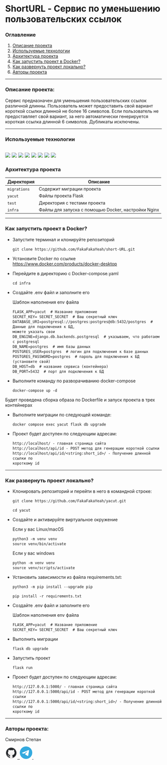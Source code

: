 # **ShortURL - Сервис по уменьшению пользовательских ссылок**

### Оглавление
<ol>
 <li><a href="#description">Описание проекта</a></li>
 <li><a href="#stack">Используемые технологии</a></li>
 <li><a href="#architecture">Архитектура проекта</a></li>
 <li><a href="#docker">Как запустить проект в Docker?</a></li>
 <li><a href="#start_project">Как развернуть проект локально?</a></li>
 <li><a href="#author">Авторы проекта</a></li>
</ol>

---
### Описание проекта:<a name="description"></a>
Сервис предназначен для уменьшения пользовательских ссылок различной длинны.
Пользователь может предоставить свой вариант короткой ссылки длинной не более 16 символов. Если пользователь не предоставляет свой вариант, за него автоматически генерируется короткая ссылка длинной 6 символов. Дубликаты исключены.

___
### **Используемые технологии**<a name="stack"></a>
![](https://img.shields.io/badge/Python-grey?style=for-the-badge&logo=python&logoColor=yellow)
![](https://img.shields.io/badge/Flask-3CB371?style=for-the-badge&logo=flask&logoColor=white)
![](https://img.shields.io/badge/SQL_Alchemy-red?style=for-the-badge)
![](https://img.shields.io/badge/Git_Hub-grey?style=for-the-badge&logo=github&logoColor=white)
![](https://img.shields.io/badge/PYTEST-blue?style=for-the-badge&logo=pytest&logoColor=white)
![](https://img.shields.io/badge/ALEMBIC-FFA500?style=for-the-badge)
![](https://img.shields.io/badge/Nginx-009639?style=for-the-badge&logo=nginx&logoColor=white)
![](https://img.shields.io/badge/Docker-2CA5E0?style=for-the-badge&logo=docker&logoColor=white)
---
### Архитектура проекта<a name="architecture"></a>

| Директория   | Описание                                            |
|--------------|-----------------------------------------------------|
| `migrations` | Содержит миграции проекта                           |
| `yacut`      | Файлы проекта  Flask                                |
| `test`       | Директория с тестами проекта                        |
| `infra`      | Файлы для запуска с помощью Docker, настройки Nginx | 

___
### Как запустить проект в Docker?<a name="docker"></a>
* Запустите терминал и клонируйте репозиторий 
    ```
    git clone https://github.com/FakaFakaYeah/short-URL.git
    ```

* Установите Docker по ссылке https://www.docker.com/products/docker-desktop

* Перейдите в директорию с Docker-compose.yaml
    ```
    cd infra
    ```
  
* Создайте .env файл и заполните его

  Шаблон наполнения env файла

  ```
  FLASK_APP=yacut  # Название приложение
  SECRET_KEY= SECRET_SECRET  # Ваш секретный ключ
  DATABASE_URI=postgresql://postgres:postgres@db:5432/postgres  # Данные для подключения к БД,
  можете указать свои
  DB_ENGINE=django.db.backends.postgresql  # указываем, что работаем с postgresql
  DB_NAME=postgres  # имя базы данных
  POSTGRES_USER=postgres  # логин для подключения к базе данных
  POSTGRES_PASSWORD=postgres  # пароль для подключения к БД (установите свой)
  DB_HOST=db  # название сервиса (контейнера)
  DB_PORT=5432  # порт для подключения к БД
  ```
  
* Выполните команду по разворачиванию docker-compose
    ```
    docker-compose up -d
    ```
  
 Будет проведена сборка образа по Dockerfile и запуск проекта в трех контейнерах

* Выполните миграции по следующей команде:
    ```
    docker compose exec yacut flask db upgrade
    ```
  
* Проект будет доступен по следующим адресам:
  ```
  http://localhost/ - главная страница сайта
  http://localhost/api/id - POST метод для генерации короткой ссылки
  http://localhost/api/id/<string:short_id>/ - Получение длинной ссылки по
  короткому id
  ```

---
### Как развернуть проект локально?<a name="start_project"></a>

* Клонировать репозиторий и перейти в него в командной строке:

  ```
  git clone https://github.com/FakaFakaYeah/yacut.git
  ```
  
  ```
  cd yacut
  ```

* Создайте и активируйте виртуальное окружение

  Если у вас Linux/macOS

  ```
  python3 -m venv venv
  source venv/bin/activate
  ```
  
  Если у вас windows

  ```
  python -m venv venv
  source venv/scripts/activate
  ```

* Установить зависимости из файла requirements.txt:

  ```
  python3 -m pip install --upgrade pip
  ```
  
  ```
  pip install -r requirements.txt
  ```

* Создайте .env файл и заполните его

  Шаблон наполнения env файла
  ```
  FLASK_APP=yacut  # Название приложение
  SECRET_KEY= SECRET_SECRET  # Ваш секретный ключ
  ```

* Выполнить миграции
  ```
  flask db upgrade
  ```

* Запустить проект

  ```
  flask run
  ```

* Проект будет доступен по следующим адресам:
  ```
  http://127.0.0.1:5000/ - главная страница сайта
  http://127.0.0.1:5000/api/id - POST метод для генерации короткой ссылки
  http://127.0.0.1:5000/api/id/<string:short_id>/ - Получение длинной ссылки по
  короткому id
  ```
___
### Авторы проекта:<a name="author"></a>
Смирнов Степан
<div>
  <a href="https://github.com/FakaFakaYeah">
    <img src="https://github.com/FakaFakaYeah/FakaFakaYeah/blob/main/files/images/GitHub.png" title="GitHub" alt="Github" width="39" height="39"/>&nbsp
  </a>
  <a href="https://t.me/s_smirnov_work" target="_blank">
      <img src="https://github.com/FakaFakaYeah/FakaFakaYeah/blob/main/files/images/telegram.png" title="Telegram" alt="Telegram" width="40" height="40"/>&nbsp
  </a>
</div>